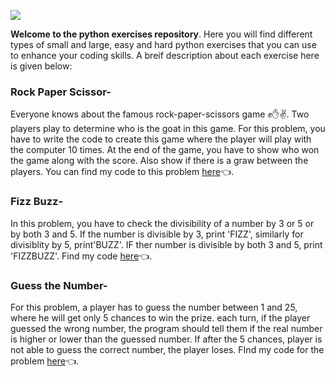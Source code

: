 ![](https://i.ytimg.com/vi/ODjFDZC_TyA/maxresdefault.jpg)

**Welcome to the python exercises repository**. Here you will find different types of small and large, easy and hard python exercises that you can use to enhance your coding skills. A breif description about each exercise here is given below:

### Rock Paper Scissor- 
Everyone knows about the famous rock-paper-scissors game ✊✋✌️. Two players play to determine who is the goat in this game. For this problem, you have to write the code to create this game where the player will play with the computer 10 times. At the end of the game, you have to show who won the game along with the score. Also show if there is a graw between the players. You can find my code to this problem [here](https://github.com/AmandeepSinghDhalla/Python-Learning/blob/Python-Exercises/rockpaperscissor.py)👈.

### Fizz Buzz-
In this problem, you have to check the divisibility of a number by 3 or 5 or by both 3 and 5. If the number is divisible by 3, print 'FIZZ', similarly for divisiblity by 5, print'BUZZ'. IF ther number is divisible by both 3 and 5, print 'FIZZBUZZ'. Find my code [here](https://github.com/AmandeepSinghDhalla/Python-Learning/blob/Python-Exercises/fizz_or_buzz.py)👈.

### Guess the Number-
For this problem, a player has to guess the number between 1 and 25, where he will get only 5 chances to win the prize. each turn, if the player guessed the wrong number, the program should tell them if the real number is higher or lower than the guessed number. If after the 5 chances, player is not able to guess the correct number, the player loses. FInd my code for the problem [here](https://github.com/AmandeepSinghDhalla/Python-Learning/blob/Python-Exercises/guessnum.py)👈.
